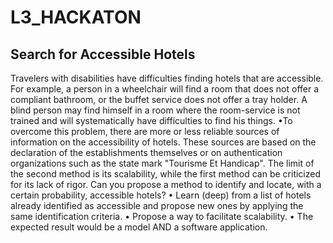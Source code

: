 # L3_HACKATON

## Search for Accessible Hotels

Travelers with disabilities have difficulties finding hotels that are accessible. For
example, a person in a wheelchair will find a room that does not offer a compliant
bathroom, or the buffet service does not offer a tray holder. A blind person may find
himself in a room where the room-service is not trained and will systematically have
difficulties to find his things.
•To overcome this problem, there are more or less reliable sources of information on
the accessibility of hotels. These sources are based on the declaration of the
establishments themselves or on authentication organizations such as the state mark
"Tourisme Et Handicap". The limit of the second method is its scalability, while the first
method can be criticized for its lack of rigor.
Can you propose a method to identify and locate, with a certain probability,
accessible hotels?
• Learn (deep) from a list of hotels already identified as accessible and propose new ones by
applying the same identification criteria.
• Propose a way to facilitate scalability.
• The expected result would be a model AND a software application.
